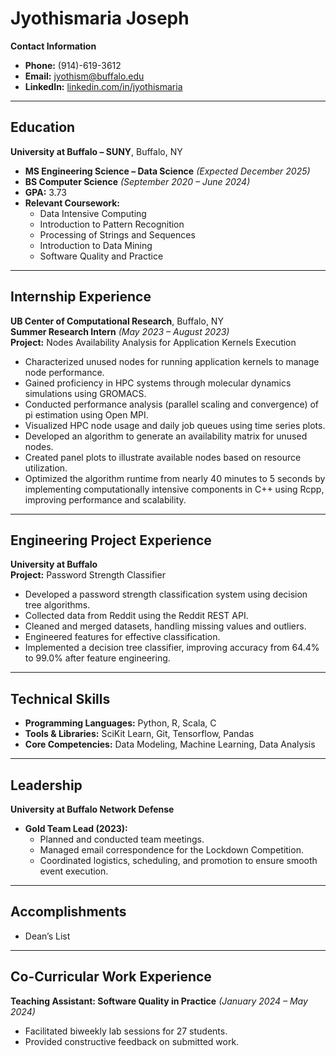 # Jyothismaria Joseph

**Contact Information**  
- **Phone:** (914)-619-3612  
- **Email:** [jyothism@buffalo.edu](mailto:jyothism@buffalo.edu)
- **LinkedIn:** [linkedin.com/in/jyothismaria](linkedin.com/in/jyothismaria)  


---

## Education

**University at Buffalo – SUNY**, Buffalo, NY  
- **MS Engineering Science – Data Science** *(Expected December 2025)*  
- **BS Computer Science** *(September 2020 – June 2024)*  
- **GPA:** 3.73  
- **Relevant Coursework:**  
  - Data Intensive Computing  
  - Introduction to Pattern Recognition  
  - Processing of Strings and Sequences  
  - Introduction to Data Mining  
  - Software Quality and Practice  

---

## Internship Experience

**UB Center of Computational Research**, Buffalo, NY  
**Summer Research Intern** *(May 2023 – August 2023)*  
**Project:** Nodes Availability Analysis for Application Kernels Execution  
- Characterized unused nodes for running application kernels to manage node performance.  
- Gained proficiency in HPC systems through molecular dynamics simulations using GROMACS.  
- Conducted performance analysis (parallel scaling and convergence) of pi estimation using Open MPI.  
- Visualized HPC node usage and daily job queues using time series plots.  
- Developed an algorithm to generate an availability matrix for unused nodes.  
- Created panel plots to illustrate available nodes based on resource utilization.  
- Optimized the algorithm runtime from nearly 40 minutes to 5 seconds by implementing computationally intensive components in C++ using Rcpp, improving performance and scalability.

---

## Engineering Project Experience

**University at Buffalo**  
**Project:** Password Strength Classifier  
- Developed a password strength classification system using decision tree algorithms.  
- Collected data from Reddit using the Reddit REST API.  
- Cleaned and merged datasets, handling missing values and outliers.  
- Engineered features for effective classification.  
- Implemented a decision tree classifier, improving accuracy from 64.4% to 99.0% after feature engineering.

---

## Technical Skills

- **Programming Languages:** Python, R, Scala, C  
- **Tools & Libraries:** SciKit Learn, Git, Tensorflow, Pandas
- **Core Competencies:** Data Modeling, Machine Learning, Data Analysis

---

## Leadership

**University at Buffalo Network Defense**  
- **Gold Team Lead (2023):**  
  - Planned and conducted team meetings.  
  - Managed email correspondence for the Lockdown Competition.  
  - Coordinated logistics, scheduling, and promotion to ensure smooth event execution.  

---

## Accomplishments

- Dean’s List  

---

## Co-Curricular Work Experience

**Teaching Assistant: Software Quality in Practice** *(January 2024 – May 2024)*  
- Facilitated biweekly lab sessions for 27 students.  
- Provided constructive feedback on submitted work.

